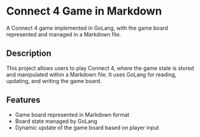 # Connect 4 Game in Markdown

A Connect 4 game implemented in GoLang, with the game board represented and managed in a Markdown file.

## Description

This project allows users to play Connect 4, where the game state is stored and manipulated within a Markdown file. It uses GoLang for reading, updating, and writing the game board.

## Features

- Game board represented in Markdown format
- Board state managed by GoLang
- Dynamic update of the game board based on player input
